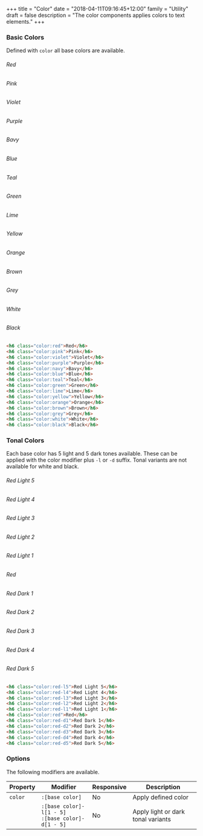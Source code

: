 +++
title = "Color"
date = "2018-04-11T09:16:45+12:00"
family = "Utility"
draft = false
description = "The color components applies colors to text elements."
+++

### Basic Colors

Defined with `color` all base colors are available.

<h6 class="font-height:0 font-weight:medium margin:u0 margin-bottom:u2 color:red">Red</h6>
<h6 class="font-height:0 font-weight:medium margin:u0 margin-bottom:u2 color:pink">Pink</h6>
<h6 class="font-height:0 font-weight:medium margin:u0 margin-bottom:u2 color:violet">Violet</h6>
<h6 class="font-height:0 font-weight:medium margin:u0 margin-bottom:u2 color:purple">Purple</h6>
<h6 class="font-height:0 font-weight:medium margin:u0 margin-bottom:u2 color:navy">Bavy</h6>
<h6 class="font-height:0 font-weight:medium margin:u0 margin-bottom:u2 color:blue">Blue</h6>
<h6 class="font-height:0 font-weight:medium margin:u0 margin-bottom:u2 color:teal">Teal</h6>
<h6 class="font-height:0 font-weight:medium margin:u0 margin-bottom:u2 color:green">Green</h6>
<h6 class="font-height:0 font-weight:medium margin:u0 margin-bottom:u2 color:lime">Lime</h6>
<h6 class="font-height:0 font-weight:medium margin:u0 margin-bottom:u2 color:yellow">Yellow</h6>
<h6 class="font-height:0 font-weight:medium margin:u0 margin-bottom:u2 color:orange">Orange</h6>
<h6 class="font-height:0 font-weight:medium margin:u0 margin-bottom:u2 color:brown">Brown</h6>
<h6 class="font-height:0 font-weight:medium margin:u0 margin-bottom:u2 color:grey">Grey</h6>
<h6 class="font-height:0 font-weight:medium margin:u0 margin-bottom:u2 color:white fill:black display:inline-block">White</h6>
<h6 class="font-height:0 font-weight:medium margin:u0 margin-bottom:u4 color:black">Black</h6>


```html
<h6 class="color:red">Red</h6>
<h6 class="color:pink">Pink</h6>
<h6 class="color:violet">Violet</h6>
<h6 class="color:purple">Purple</h6>
<h6 class="color:navy">Bavy</h6>
<h6 class="color:blue">Blue</h6>
<h6 class="color:teal">Teal</h6>
<h6 class="color:green">Green</h6>
<h6 class="color:lime">Lime</h6>
<h6 class="color:yellow">Yellow</h6>
<h6 class="color:orange">Orange</h6>
<h6 class="color:brown">Brown</h6>
<h6 class="color:grey">Grey</h6>
<h6 class="color:white">White</h6>
<h6 class="color:black">Black</h6>
```

### Tonal Colors

Each base color has 5 light and 5 dark tones available. These can be applied with the color modifier plus `-l` or `-d` suffix. Tonal variants are not available for white and black.

<h6 class="font-height:0 font-weight:medium margin:u0 margin-bottom:u2 color:red-l5">Red Light 5</h6>
<h6 class="font-height:0 font-weight:medium margin:u0 margin-bottom:u2 color:red-l4">Red Light 4</h6>
<h6 class="font-height:0 font-weight:medium margin:u0 margin-bottom:u2 color:red-l3">Red Light 3</h6>
<h6 class="font-height:0 font-weight:medium margin:u0 margin-bottom:u2 color:red-l2">Red Light 2</h6>
<h6 class="font-height:0 font-weight:medium margin:u0 margin-bottom:u2 color:red-l1">Red Light 1</h6>
<h6 class="font-height:0 font-weight:medium margin:u0 margin-bottom:u2 color:red">Red</h6>
<h6 class="font-height:0 font-weight:medium margin:u0 margin-bottom:u2 color:red-d1">Red Dark 1</h6>
<h6 class="font-height:0 font-weight:medium margin:u0 margin-bottom:u2 color:red-d2">Red Dark 2</h6>
<h6 class="font-height:0 font-weight:medium margin:u0 margin-bottom:u2 color:red-d3">Red Dark 3</h6>
<h6 class="font-height:0 font-weight:medium margin:u0 margin-bottom:u2 color:red-d4">Red Dark 4</h6>
<h6 class="font-height:0 font-weight:medium margin:u0 margin-bottom:u4 color:red-d5">Red Dark 5</h6>

```html
<h6 class="color:red-l5">Red Light 5</h6>
<h6 class="color:red-l4">Red Light 4</h6>
<h6 class="color:red-l3">Red Light 3</h6>
<h6 class="color:red-l2">Red Light 2</h6>
<h6 class="color:red-l1">Red Light 1</h6>
<h6 class="color:red">Red</h6>
<h6 class="color:red-d1">Red Dark 1</h6>
<h6 class="color:red-d2">Red Dark 2</h6>
<h6 class="color:red-d3">Red Dark 3</h6>
<h6 class="color:red-d4">Red Dark 4</h6>
<h6 class="color:red-d5">Red Dark 5</h6>
```

### Options

The following modifiers are available.

<table class="table width:100% table:pile table@sm:unpile">
  <thead>
    <tr>
      <th>
        Property
      </th>
      <th>
        Modifier
      </th>
      <th>
        Responsive
      </th>
      <th>
        Description
      </th>
    </tr>
  </thead>
  <tr>
    <td data-label="Properties">
      <code>color</code>
    </td>
    <td data-label="Attributes">
      <code>:[base color]</code>
    </td>
    <td data-label="Responsive">
      No
    </td>
    <td class="row:reverse">
      Apply defined color
    </td>
  </tr>
  <tr>
    <td data-label="Properties">
    </td>
    <td data-label="Attributes">
      <code class="margin:u0">:[base color]-l[1 - 5]</code><br>
      <code class="margin:u0">:[base color]-d[1 - 5]</code>
    </td>
    <td data-label="Responsive">
      No
    </td>
    <td class="row:reverse">
      Apply light or dark tonal variants
    </td>
  </tr>
</table>
